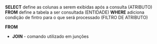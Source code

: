 **SELECT** define as colunas a serem exibidas após a consulta (ATRIBUTO)
**FROM** define a tabela a ser consultada (ENTIDADE)
**WHERE** adiciona condição de fintro para o que será processado (FILTRO DE ATRIBUTO)

**FROM**
 - **JOIN** - comando utilizado em junções